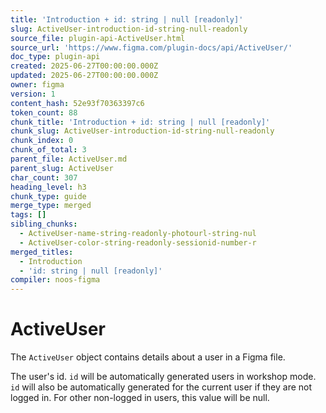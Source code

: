```yaml
---
title: 'Introduction + id: string | null [readonly]'
slug: ActiveUser-introduction-id-string-null-readonly
source_file: plugin-api-ActiveUser.html
source_url: 'https://www.figma.com/plugin-docs/api/ActiveUser/'
doc_type: plugin-api
created: 2025-06-27T00:00:00.000Z
updated: 2025-06-27T00:00:00.000Z
owner: figma
version: 1
content_hash: 52e93f70363397c6
token_count: 88
chunk_title: 'Introduction + id: string | null [readonly]'
chunk_slug: ActiveUser-introduction-id-string-null-readonly
chunk_index: 0
chunk_of_total: 3
parent_file: ActiveUser.md
parent_slug: ActiveUser
char_count: 307
heading_level: h3
chunk_type: guide
merge_type: merged
tags: []
sibling_chunks:
  - ActiveUser-name-string-readonly-photourl-string-nul
  - ActiveUser-color-string-readonly-sessionid-number-r
merged_titles:
  - Introduction
  - 'id: string | null [readonly]'
compiler: noos-figma
---
```


# ActiveUser

The `ActiveUser` object contains details about a user in a Figma file.

The user's id. `id` will be automatically generated users in workshop mode.
`id` will also be automatically generated for the current user if they are not logged in.
For other non-logged in users, this value will be null.
